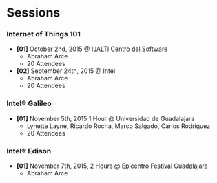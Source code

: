 Sessions
==

### Internet of Things 101
- __[01]__ October 2nd, 2015 @ [IJALTI Centro del Software](http://ijalti.org.mx/parque/centro-del-software/)
  - Abraham Arce
  - 20 Attendees
- __[02]__ September 24th, 2015 @ Intel
  - Abraham Arce
  - 20 Attendees

### Intel® Galileo
- __[01]__ November 5th, 2015 1 Hour @ Universidad de Guadalajara
  - Lynette Layne, Ricardo Rocha, Marco Salgado, Carlos Rodriguez
  - 20 Attendees

### Intel® Edison
- __[01]__ November 7th, 2015, 2 Hours @ [Epicentro Festival Guadalajara](http://www.epicentrofestival.com/)
  - Abraham Arce
